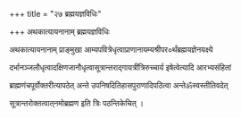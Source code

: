 +++
title = "२७ ब्रह्मयज्ञविधिः"

+++
अथकात्यायनानाम् ब्रह्मयज्ञविधिः

अथकात्यायनानाम् प्राङ्‌मुखा आम्यपवित्रेधृत्वाप्राणानायम्यश्रीपर०र्थंब्रह्मयज्ञेनयक्ष्ये

दर्भानञ्जलौधृत्वादक्षिणजानौधृत्वासूत्रान्तराद्गायत्रींत्रिरुच्चार्य इषेत्वेत्यादि आरभ्यसंहितां

ब्राह्मणंचपूर्वोक्तरीत्यापठेत् अन्ते उपनिषदितिहासपुराणादिपठित्वा अन्तेॐस्वस्तीतिवदेत्

सूत्रान्तरोक्तत्वात्‌नमोब्रह्मण इति त्रिः पठन्तिकेचित् ।
